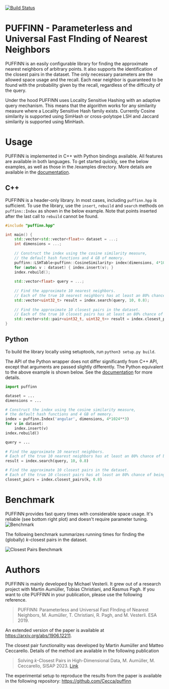 [![Build Status](https://travis-ci.com/puffinn/puffinn.svg?branch=master)](https://travis-ci.com/puffinn/puffinn)

# PUFFINN - Parameterless and Universal Fast FInding of Nearest Neighbors

PUFFINN is an easily configurable library for finding the approximate nearest neighbors of arbitrary points.
It also supports the identification of the closest pairs in the dataset.
The only necessary parameters are the allowed space usage and the recall.
Each near neighbor is guaranteed to be found with the probability given by the recall, regardless of the difficulty of the query. 

Under the hood PUFFINN uses Locality Sensitive Hashing with an adaptive query mechanism.
This means that the algorithm works for any similarity measure where a Locality Sensitive Hash family exists.
Currently Cosine similarity is supported using SimHash or cross-polytope LSH and Jaccard similarity is supported using MinHash.

# Usage

PUFFINN is implemented in C++ with Python bindings available. All features are available in both languages. 
To get started quickly, see the below examples, as well as those in the /examples directory.
More details are available in the [documentation](https://puffinn.readthedocs.io/en/latest/).

## C++

PUFFINN is a header-only library. In most cases, including `puffinn.hpp` is sufficient.
To use the library, use the `insert`, `rebuild`  and `search` methods on `puffinn::Index` as shown in the below example. 
Note that points inserted after the last call to `rebuild` cannot be found.

```cpp
#include "puffinn.hpp"

int main() {
    std::vector<std::vector<float>> dataset = ...;
    int dimensions = ...;
    
    // Construct the index using the cosine similarity measure,
    // the default hash functions and 4 GB of memory.
    puffinn::LSHTable<puffinn::CosineSimilarity> index(dimensions, 4*1024*1024*1024);
    for (auto& v : dataset) { index.insert(v); }
    index.rebuild();
    
    std::vector<float> query = ...;
    
    // Find the approximate 10 nearest neighbors.
    // Each of the true 10 nearest neighbors has at least an 80% chance of being found.
    std::vector<uint32_t> result = index.search(query, 10, 0.8); 
    
    // Find the approximate 10 closest pairs in the dataset.
    // Each of the true 10 closest pairs has at least an 80% chance of being found. 
    std::vector<std::pair<uint32_t, uint32_t>> result = index.closest_pairs(10, 0.8); 
}
```

## Python

To build the library locally using setuptools, run `python3 setup.py build`. 

The API of the Python wrapper does not differ significantly from C++ API, except that arguments are passed slightly differently. The Python equivalent to the above example is shown below.
See the [documentation](https://puffinn.readthedocs.io/en/latest/) for more details.

```python
import puffinn

dataset = ...
dimensions = ...

# Construct the index using the cosine similarity measure,
# the default hash functions and 4 GB of memory.
index = puffinn.Index('angular', dimensions, 4*1024**3)
for v in dataset:
    index.insert(v)
index.rebuild()

query = ...
    
# Find the approximate 10 nearest neighbors.
# Each of the true 10 nearest neighbors has at least an 80% chance of being found.
result = index.search(query, 10, 0.8) 

# Find the approximate 10 closest pairs in the dataset.
# Each of the true 10 closest pairs has at least an 80% chance of being found.
closest_pairs = index.closest_pairs(k, 0.8)
```

# Benchmark

PUFFINN provides fast query times with considerable space usage. It's reliable (see bottom right plot) and doesn't require parameter tuning. 
![Benchmark](https://user-images.githubusercontent.com/6311646/61288829-40903080-a7c8-11e9-9eb0-effc6beb808e.png)

The following benchmark summarizes running times for finding the (globally) $k$-closest pairs in the dataset. 

![Closest Pairs Benchmark](https://github.com/Cecca/puffinn/assets/6311646/b9d96135-0d55-4c01-b00b-60d702312fc3>)

# Authors

PUFFINN is mainly developed by Michael Vesterli. It grew out of a research project with Martin Aumüller, Tobias Christiani, and Rasmus Pagh. If you want to cite PUFFINN in your publication, please use the following reference.

> PUFFINN: Parameterless and Universal Fast FInding of Nearest Neighbors, M. Aumüller, T. Christiani, R. Pagh, and M. Vesterli. ESA 2019.

An extended version of the paper is available at https://arxiv.org/abs/1906.12211.

The closest pair functionality was developed by Martin Aumüller and Matteo Ceccarello. Details of the method are available in the following publication

> Solving $k$-Closest Pairs in High-Dimensional Data, M. Aumüller, M. Ceccarello, SISAP 2023. [Link](https://link.springer.com/chapter/10.1007/978-3-031-46994-7_17)

The experimental setup to reproduce the results from the paper is available in the following repository: <https://github.com/Cecca/puffinn>

